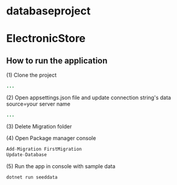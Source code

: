 # databaseproject


# ElectronicStore



## How to run the application

(1) Clone the project 


```java
...
```

(2) Open appsettings.json file and update connection string's data source=your server name

```java
...
```
(3) Delete Migration folder 

(4) Open Package manager console
```java
Add-Migration FirstMigration
Update-Database
```
(5) Run the app in console with sample data 

```java
dotnet run seeddata
```